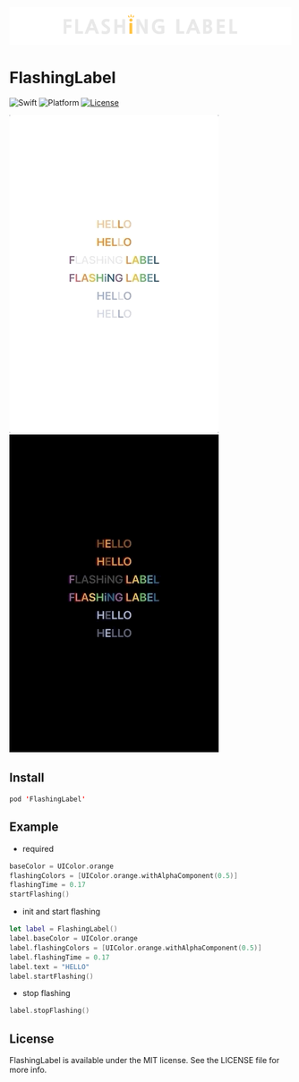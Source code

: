 _<p align="center">![flashinglabel_trans](https://github.com/dokgi88/dokgi88.github.io/blob/master/_images/FlashingLabel/flashinglabel_trans.png?raw=true)</p>_

# FlashingLabel

![Swift](https://img.shields.io/badge/Swift-5.0-orange.svg)
![Platform](https://img.shields.io/badge/Platform-iOS-lightgrey.svg)
[![License](https://img.shields.io/badge/license-MIT-green.svg)](https://github.com/dokgi88/FlashingLabel/blob/master/LICENSE)

![flashinglabel_new_white.gif](https://github.com/dokgi88/dokgi88.github.io/blob/master/_images/FlashingLabel/flashinglabel_new_white.gif?raw=true)
![flashinglabel_new_black.gif](https://github.com/dokgi88/dokgi88.github.io/blob/master/_images/FlashingLabel/flashinglabel_new_black.gif?raw=true)

## Install

```swift
pod 'FlashingLabel'
```

## Example

* required
```swift
baseColor = UIColor.orange
flashingColors = [UIColor.orange.withAlphaComponent(0.5)]
flashingTime = 0.17
startFlashing()
```

* init and start flashing
```swift
let label = FlashingLabel()
label.baseColor = UIColor.orange
label.flashingColors = [UIColor.orange.withAlphaComponent(0.5)]
label.flashingTime = 0.17
label.text = "HELLO"
label.startFlashing()
```

* stop flashing
```swift
label.stopFlashing()
```

## License

FlashingLabel is available under the MIT license. See the LICENSE file for more info.
